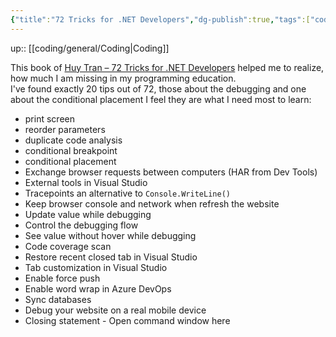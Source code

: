 ```yaml
---
{"title":"72 Tricks for .NET Developers","dg-publish":true,"tags":["coding"],"language":"en","permalink":"/coding/general/72-tricks-for-net-developers/","dgPassFrontmatter":true}
---
```


up:: [[coding/general/Coding\|Coding]]

This book of [Huy Tran – 72 Tricks for .NET Developers](https://play.google.com/store/books/details?id=Py6KEAAAQBAJ&pli=1) helped me to realize, how much I am missing in my programming education.  
I've found exactly 20 tips out of 72, those about the debugging and one about the conditional placement I feel they are what I need most to learn:

- print screen
- reorder parameters
- duplicate code analysis
- conditional breakpoint
- conditional placement
- Exchange browser requests between computers (HAR from Dev Tools)
- External tools in Visual Studio
- Tracepoints an alternative to `Console.WriteLine()`
- Keep browser console and network when refresh the website
- Update value while debugging
- Control the debugging flow
- See value without hover while debugging
- Code coverage scan
- Restore recent closed tab in Visual Studio
- Tab customization in Visual Studio
- Enable force push
- Enable word wrap in Azure DevOps
- Sync databases
- Debug your website on a real mobile device
- Closing statement - Open command window here